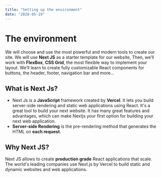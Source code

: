 ```yaml
---
title: "Setting up the environment"
date: "2020-05-19"
---
```


# The environment

We will choose and use the most powerful and modern tools to create our site. We will use **Next JS** as a starter template for our website, Then, we’ll work with **FlexBox**, **CSS Grid**, the most flexible way to implement your layout. We’ll learn to create fully customizable React components for buttons, the header, footer, navigation bar and more...

## What is Next Js?

- Next Js is a **JavaScript** framework created by **Vercel**. It lets you build server-side rendering and static web applications using React. It's a great tool to build your next website. It has many great features and advantages, which can make Nextjs your first option for building your next web application.
- **Server-side Rendering** is the pre-rendering method that generates the HTML on **each request**.

## Why Next JS?

Next JS allows to create **production grade** React applications that scale. The world's leading companies use Next.js by Vercel to build static and dynamic websites and web applications.
